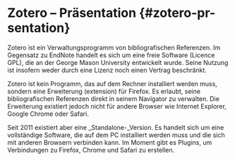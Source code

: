 # Zotero – Präsentation {#zotero-pr-sentation}

Zotero ist ein Verwaltungsprogramm von bibliografischen Referenzen. Im Gegensatz zu EndNote handelt es sich um eine freie Software (Licence GPL), die an der George Mason University entwickelt wurde. Seine Nutzung ist insofern weder durch eine Lizenz noch einen Vertrag beschränkt.

Zotero ist kein Programm, das auf dem Rechner installiert werden muss, sondern eine Erweiterung (extension) für Firefox. Es erlaubt, seine bibliografischen Referenzen direkt in seinem Navigator zu verwalten. Die Erweiterung existiert jedoch nicht für andere Browser wie Internet Explorer, Google Chrome oder Safari.

Seit 2011 existiert aber eine _Standalone-_Version. Es handelt sich um eine vollständige Software, die auf dem PC installiert werden muss und die sich mit anderen Browsern verbinden kann. Im Moment gibt es Plugins, um Verbindungen zu Firefox, Chrome und Safari zu erstellen.